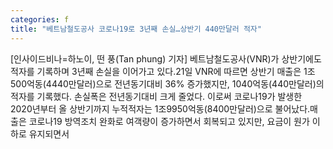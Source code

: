 ```yaml
---
categories: f
title: "베트남철도공사 코로나19로 3년째 손실…상반기 440만달러 적자"
---
```

[인사이드비나=하노이, 떤 풍(Tan phung) 기자] 베트남철도공사(VNR)가 상반기에도 적자를 기록하며 3년째 손실을 이어가고 있다.21일 VNR에 따르면 상반기 매출은 1조500억동(4440만달러)으로 전년동기대비 36% 증가했지만, 1040억동(440만달러)의 적자를 기록했다. 손실폭은 전년동기대비 크게 줄었다. 이로써 코로나19가 발생한 2020년부터 올 상반기까지 누적적자는 1조9950억동(8400만달러)으로 불어났다.매출은 코로나19 방역조치 완화로 여객량이 증가하면서 회복되고 있지만, 요금이 원가 이하로 유지되면서